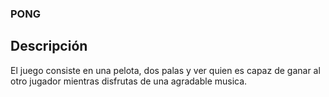 ### PONG

## Descripción

El juego consiste en una pelota, dos palas y ver quien es capaz de ganar al otro jugador mientras disfrutas de una agradable musica.




